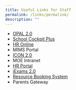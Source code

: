 ```yaml
---
title: Useful Links for Staff
permalink: /links/permalink/
description: ""
---
```

* [OPAL 2.0](https://idm.opal2.moe.edu.sg/)
* [School Cockpit Plus](https://schoolcockpit.moe.gov.sg/)
* [HR Online](https://intranet.moe.gov.sg/hronline/Pages/Home.aspx)
* MIMS Portal
* [ICON 2.0](https://workspace.google.com/dashboard)
* MOE Intranet
* [HR Portal](https://www.hrp.gov.sg/)
* [iExams 2.0](https://iexams.seab.gov.sg/login)
* [Resource Booking System](https://rbs.avero-tech.com/)
* Parents Gateway